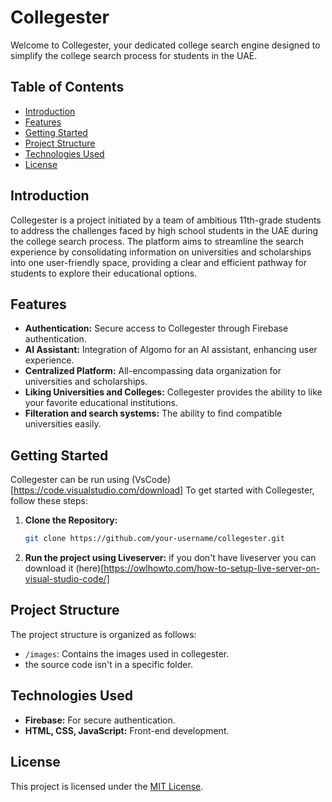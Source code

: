 # Collegester

Welcome to Collegester, your dedicated college search engine designed to simplify the college search process for students in the UAE.

## Table of Contents
- [Introduction](#introduction)
- [Features](#features)
- [Getting Started](#getting-started)
- [Project Structure](#project-structure)
- [Technologies Used](#technologies-used)
- [License](#license)

## Introduction

Collegester is a project initiated by a team of ambitious 11th-grade students to address the challenges faced by high school students in the UAE during the college search process. The platform aims to streamline the search experience by consolidating information on universities and scholarships into one user-friendly space, providing a clear and efficient pathway for students to explore their educational options.

## Features

- **Authentication:** Secure access to Collegester through Firebase authentication.
- **AI Assistant:** Integration of Algomo for an AI assistant, enhancing user experience.
- **Centralized Platform:** All-encompassing data organization for universities and scholarships.
- **Liking Universities and Colleges:** Collegester provides the ability to like your favorite educational institutions.
- **Filteration and search systems:** The ability to find compatible universities easily.

## Getting Started

Collegester can be run using (VsCode)[https://code.visualstudio.com/download] To get started with Collegester, follow these steps:

1. **Clone the Repository:**
   ```bash
   git clone https://github.com/your-username/collegester.git

2. **Run the project using Liveserver:**
   if you don't have liveserver you can download it (here)[https://owlhowto.com/how-to-setup-live-server-on-visual-studio-code/]
   
## Project Structure

The project structure is organized as follows:

- `/images`: Contains the images used in collegester.
- the source code isn't in a specific folder.

## Technologies Used

- **Firebase:** For secure authentication.
- **HTML, CSS, JavaScript:** Front-end development.


## License

This project is licensed under the [MIT License](LICENSE).
